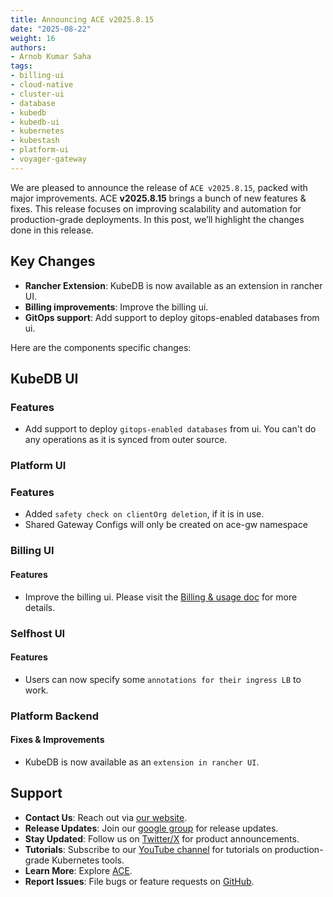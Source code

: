 ```yaml
---
title: Announcing ACE v2025.8.15
date: "2025-08-22"
weight: 16
authors:
- Arnob Kumar Saha
tags:
- billing-ui
- cloud-native
- cluster-ui
- database
- kubedb
- kubedb-ui
- kubernetes
- kubestash
- platform-ui
- voyager-gateway
---
```


We are pleased to announce the release of `ACE v2025.8.15`, packed with major improvements. ACE **v2025.8.15** brings a bunch of new features & fixes. This release focuses on improving scalability and automation for production-grade deployments. In this post, we’ll highlight the changes done in this release.

## Key Changes
- **Rancher Extension**: KubeDB is now available as an extension in rancher UI.
- **Billing improvements**: Improve the billing ui.
- **GitOps support**: Add support to deploy gitops-enabled databases from ui.


Here are the components specific changes:


## KubeDB UI

### Features
- Add support to deploy `gitops-enabled databases` from ui. You can't do any operations as it is synced from outer source.


### Platform UI

### Features
- Added `safety check on clientOrg deletion`, if it is in use.
- Shared Gateway Configs will only be created on ace-gw namespace


### Billing UI

#### Features
- Improve the billing ui. Please visit the [Billing & usage doc](https://appscode.com/docs/en/guides/billing-and-usage-guide/overview.html) for more details.


### Selfhost UI
#### Features
- Users can now specify some `annotations for their ingress LB` to work.


### Platform Backend

#### Fixes & Improvements
- KubeDB is now available as an `extension in rancher UI`.

## Support
- **Contact Us**: Reach out via [our website](https://appscode.com/contact/).
- **Release Updates**: Join our [google group](https://groups.google.com/a/appscode.com/g/releases) for release updates.
- **Stay Updated**: Follow us on [Twitter/X](https://x.com/appscode) for product announcements.
- **Tutorials**: Subscribe to our [YouTube channel](https://youtube.com/@appscode) for tutorials on production-grade Kubernetes tools.
- **Learn More**: Explore [ACE](https://appscode.com/docs/).
- **Report Issues**: File bugs or feature requests on [GitHub](https://github.com/appscode-cloud/launchpad/issues).
